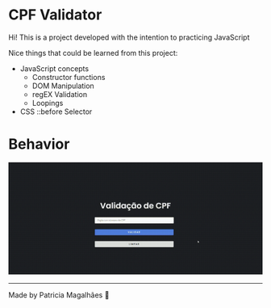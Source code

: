 
# CPF Validator

Hi! This is a project developed with the intention to practicing JavaScript

Nice things that could be learned from this project:

- JavaScript concepts
	- Constructor functions
	- DOM Manipulation
	- regEX Validation
	- Loopings
- CSS ::before Selector


# Behavior

![Image](https://github.com/pmagalhaes2/cpf-validator/blob/main/assets/Valida%C3%A7%C3%A3o-de-CPF.gif?raw=true)

---

Made by Patricia Magalhães 💙
